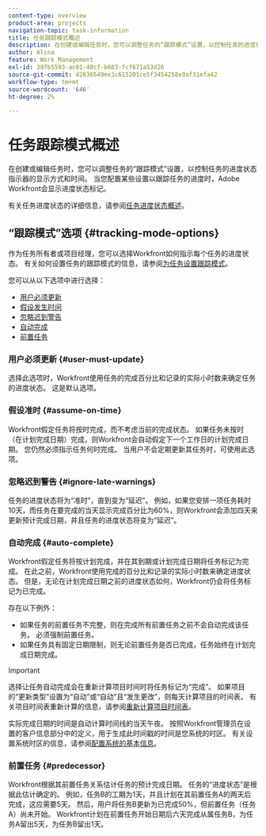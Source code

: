```yaml
---
content-type: overview
product-area: projects
navigation-topic: task-information
title: 任务跟踪模式概述
description: 在创建或编辑任务时，您可以调整任务的“跟踪模式”设置，以控制任务的进度状态指示器的显示方式和时间。 当您配置某些设置以跟踪任务的进度时，Adobe Workfront会显示进度状态标记。
author: Alina
feature: Work Management
exl-id: 397b5593-ac01-40cf-b683-fcf671a53d26
source-git-commit: d2836549ee3c615201ce5f3454258e9af31efa42
workflow-type: tm+mt
source-wordcount: '646'
ht-degree: 2%

---
```


# 任务跟踪模式概述

<!-- Audited: 01/2024 -->

在创建或编辑任务时，您可以调整任务的“跟踪模式”设置，以控制任务的进度状态指示器的显示方式和时间。 当您配置某些设置以跟踪任务的进度时，Adobe Workfront会显示进度状态标记。

有关任务进度状态的详细信息，请参阅[任务进度状态概述](../../../manage-work/tasks/task-information/task-progress-status.md)。

<!--
<div data-mc-conditions="QuicksilverOrClassic.Draft mode">
<h2>Set Tracking Mode for tasks</h2>
<p>(NOTE: drafted, because we created a new article and linked it below. Left this article as a "Overview" article only.) </p>
<p>To set the tracking mode:</p>
<ol>
<li value="1">Go to the task you want to set the tracking mode for.</li>
<li value="2"> <p data-mc-conditions="QuicksilverOrClassic.Quicksilver">Click the <strong>More</strong> icon <img src="assets/qs-more-icon-on-an-object.png">next to the name of the task, then click&nbsp;<strong>Edit</strong>.</p> <p>The Edit Task dialog box opens. </p> </li>
<li value="3"> <p>In the&nbsp;<strong>Settings</strong> section, use the&nbsp;<strong>Tracking Mode</strong> drop-down menu to select the Tracking Mode for the task.</p> <p>For more information about the tracking mode options, see the <a href="#tracking-mode-options" class="MCXref xref" xrefformat="{para}">Tracking Mode options</a> section in this article. </p> </li>
<li value="4">Click&nbsp;<strong>Save Changes.</strong></li>
</ol>
</div>
-->

## “跟踪模式”选项 {#tracking-mode-options}

作为任务所有者或项目经理，您可以选择Workfront如何指示每个任务的进度状态。 有关如何设置任务的跟踪模式的信息，请参阅[为任务设置跟踪模式](../../../manage-work/tasks/task-information/set-tracking-mode-for-tasks.md)。

您可以从以下选项中进行选择：

* [用户必须更新](#user-must-update)
* [假设发生时间](#assume-on-time)
* [忽略迟到警告](#ignore-late-warnings)
* [自动完成](#auto-complete)
* [前置任务](#predecessor)

### 用户必须更新 {#user-must-update}

选择此选项时，Workfront使用任务的完成百分比和记录的实际小时数来确定任务的进度状态。 这是默认选项。

### 假设准时 {#assume-on-time}

Workfront假定任务将按时完成，而不考虑当前的完成状态。 如果任务未按时（在计划完成日期）完成，则Workfront会自动假定下一个工作日的计划完成日期。 您仍然必须指示任务何时完成。 当用户不会定期更新其任务时，可使用此选项。

### 忽略迟到警告 {#ignore-late-warnings}

任务的进度状态将为“准时”，直到变为“延迟”。 例如，如果您安排一项任务耗时10天，而任务在要完成的当天显示完成百分比为60%，则Workfront会添加四天来更新预计完成日期，并且任务的进度状态将变为“延迟”。

### 自动完成 {#auto-complete}

Workfront假定任务将按计划完成，并在其到期或计划完成日期将任务标记为完成。 在此之前，Workfront使用完成的百分比和记录的实际小时数来确定进度状态。 但是，无论在计划完成日期之前的进度状态如何，Workfront仍会将任务标记为已完成。

存在以下例外：

* 如果任务的前置任务不完整，则在完成所有前置任务之前不会自动完成该任务。 必须强制前置任务。
* 如果任务具有固定日期限制，则无论前置任务是否已完成，任务始终在计划完成日期完成。

>[!IMPORTANT]
>
>选择让任务自动完成会在重新计算项目时间时将任务标记为“完成”。 如果项目的“更新类型”设置为“自动”或“自动”且“发生更改”，则每天计算项目的时间表。 有关项目时间表重新计算的信息，请参阅[重新计算项目时间表](../../../manage-work/projects/manage-projects/recalculate-project-timeline.md)。
>
>实际完成日期的时间是自动计算时间线的当天午夜。 按照Workfront管理员在设置的客户信息部分中的定义，用于生成此时间戳的时间是您系统的时区。 有关设置系统时区的信息，请参阅[配置系统的基本信息](../../../administration-and-setup/get-started-wf-administration/configure-basic-info.md)。

### 前置任务 {#predecessor}

Workfront根据其前置任务关系估计任务的预计完成日期。 任务的“进度状态”是根据此估计确定的。 例如，任务B的工期为1天，并且计划在其前置任务A的两天后完成，这应需要5天。 然后，用户将任务B更新为已完成50%，但前置任务（任务A）尚未开始。 Workfront计划在前置任务开始日期后六天完成从属任务B，为任务A留出5天，为任务B留出1天。
